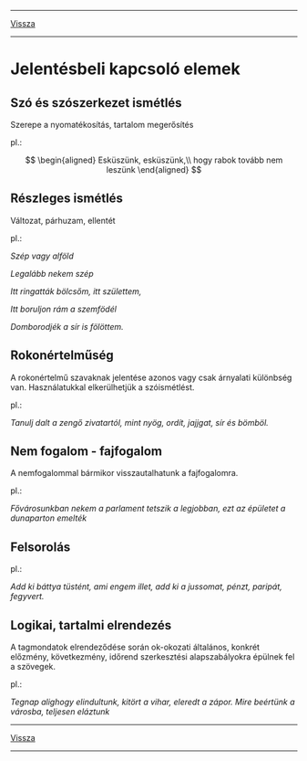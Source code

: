 
---

[Vissza](../nyelvtan.md)

---

# Jelentésbeli kapcsoló elemek
## Szó és szószerkezet ismétlés
Szerepe a nyomatékosítás, tartalom megerősítés
>
pl.: 
>
$$
\begin{aligned}
Esküszünk, esküszünk,\\
hogy rabok tovább nem leszünk
\end{aligned}
$$
## Részleges ismétlés
Változat, párhuzam, ellentét
>
pl.:
>
*Szép vagy alföld*
>
*Legalább nekem szép*
>
*Itt ringatták bölcsőm, itt születtem,*
>
*Itt boruljon rám a szemfödél*
>
*Domborodjék a sír is fölöttem.*
## Rokonértelműség
A rokonértelmű szavaknak jelentése azonos vagy csak árnyalati különbség van. Használatukkal elkerülhetjük a szóismétlést.
>
pl.:
>
*Tanulj dalt a zengő zivatartól, mint nyög, ordít, jajjgat, sír és bömböl.*
## Nem fogalom - fajfogalom
A nemfogalommal bármikor visszautalhatunk a fajfogalomra.
>
pl.:
>
*Fővárosunkban nekem a parlament tetszik a legjobban, ezt az épületet a dunaparton emelték*
## Felsorolás
pl.:
>
*Add ki báttya tüstént, ami engem illet, add ki a jussomat, pénzt, paripát, fegyvert.*
## Logikai, tartalmi elrendezés
A tagmondatok elrendeződése során ok-okozati általános, konkrét előzmény, következmény, időrend szerkesztési alapszabályokra épülnek fel a szövegek.
>
pl.:
>
*Tegnap alighogy elindultunk, kitört a vihar, eleredt a zápor. Mire beértünk a városba, teljesen eláztunk*

---

[Vissza](../nyelvtan.md)

---